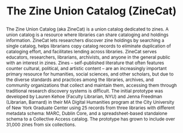 ---
done: false
pid: zinecat
title: The Zine Union Catalog (ZineCat)
subtitle:
category: DH Seed Grant Recipient
cohort_year: '2021'
abstract: 'The Zine Union Catalog (aka ZineCat) is a union catalog dedicated to zines.
  A union catalog is a resource where libraries can share cataloging and holdings
  information. ZineCat lets researchers discover zine holdings by searching a single
  catalog, helps librarians copy catalog records to eliminate duplication of cataloging
  effort, and facilitates lending across libraries. ZineCat serves educators, researchers,
  librarians, archivists, and anyone in the general public with an interest in zines.
  Zines – self-published literature that often features counter cultural, political,
  and artistic content – are an increasingly important primary resource for humanities,
  social sciences, and other scholars, but due to the diverse standards and practices
  among the libraries, archives, and community organizations that collect and maintain
  them, accessing them through traditional research discovery systems is difficult.
  The initial prototype was developed by Lauren Kehoe (Faculty Librarian, NYU) and
  Jenna Freedman (Librarian, Barnard) in their MA Digital Humanities program at the
  City University of New York Graduate Center using 25 records from three libraries
  with different metadata schema: MARC, Dublin Core, and a spreadsheet-based standalone
  schema to a Collective Access catalog. The prototype has grown to include over 31,000
  zines from six collections.'
limerick: |
  When confronted with DIY aesthetic
  Catalogers oft become frenetic
  They make systems to suffice
  They can’t easily splice
  ‘Til ZineCat makes all copacetic
pis:
- kehoe
link: https://zinecat.org/
local_image: zinecat.jpg
original_img:
layout: project
---